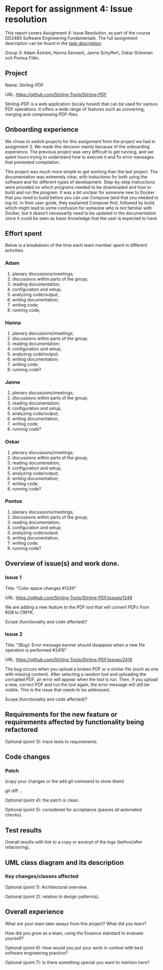 # Report for assignment 4: Issue resolution
This report covers Assignment 4: Issue Resolution, as part of the course DD2480 Software Engineering Fundamentals. The full assignment description can be found in the [task description](https://canvas.kth.se/courses/52568/assignments/320347). 

Group 3: Adam Åström, Hanna Sennerö, Janne Schyffert, Oskar Grönman och Pontus Filén.

## Project

Name: Stirling-PDF

URL: https://github.com/Stirling-Tools/Stirling-PDF 

Stirling-PDF is a web application (localy hosed) that can be used for various PDF operations. It offers a wide range of features such as converting, merging and compressing PDF-files.

## Onboarding experience
We chose to switch projects for this assignment from the project we had in assignment 3. We made this decision mainly because of the onboarding experience. The previous project was very difficult to get running, and we spent hours trying to understand how to execute it and fix error messages that prevented compilation.

This project was much more simple to get working than the last project. The documentation was extremely clear, with instuctions for both using the software and for different types of development. Step-by-step instructions were provided on which programs needed to be downloaded and how to build and run the program. It was a bit unclear for someone new to Docker that you need to build before you can use Compose (and that you needed to log in). In their user guide, they explained Compose first, followed by build, which might lead to some confusion for someone who is not familiar with Docker, but it doesn’t necessarily need to be updated in the documentation since it could be seen as basic knowledge that the user is expected to have.

## Effort spent
Below is a breakdown of the time each team member spent in different activities.

### Adam
1. plenary discussions/meetings;
2. discussions within parts of the group;
3. reading documentation;
4. configuration and setup; 
5. analyzing code/output;
6. writing documentation;
7. writing code;
8. running code;

### Hanna
1. plenary discussions/meetings;
2. discussions within parts of the group;
3. reading documentation;
4. configuration and setup; 
5. analyzing code/output;
6. writing documentation;
7. writing code;
8. running code?

### Janne
1. plenary discussions/meetings;
2. discussions within parts of the group;
3. reading documentation;
4. configuration and setup; 
5. analyzing code/output;
6. writing documentation;
7. writing code;
8. running code?

### Oskar
1. plenary discussions/meetings;
2. discussions within parts of the group;
3. reading documentation;
4. configuration and setup; 
5. analyzing code/output;
6. writing documentation;
7. writing code;
8. running code?

### Pontus
1. plenary discussions/meetings;
2. discussions within parts of the group;
3. reading documentation;
4. configuration and setup; 
5. analyzing code/output;
6. writing documentation;
7. writing code;
8. running code?

## Overview of issue(s) and work done.

### Issue 1
Title: "Color space changes #1249"

URL: https://github.com/Stirling-Tools/Stirling-PDF/issues/1249 

We are adding a new feature to the PDF tool that will convert PDFs from RGB to CMYK.

Scope (functionality and code affected)?

### Issue 2
Title: "[Bug]: Error message banner should disappear when a new file operation is performed  #2419"

URL: https://github.com/Stirling-Tools/Stirling-PDF/issues/2419

The bug occurs when you upload a broken PDF or a similar file (such as one with missing content). After selecting a random tool and uploading the corrupted PDF, an error will appear when the tool is run. Then, if you upload a new, correct PDF and run the tool again, the error message will still be visible. This is the issue that needs to be addressed.

Scope (functionality and code affected)?

## Requirements for the new feature or requirements affected by functionality being refactored

Optional (point 3): trace tests to requirements.

## Code changes

### Patch

(copy your changes or the add git command to show them)

git diff ...

Optional (point 4): the patch is clean.

Optional (point 5): considered for acceptance (passes all automated checks).

## Test results

Overall results with link to a copy or excerpt of the logs (before/after
refactoring).

## UML class diagram and its description

### Key changes/classes affected

Optional (point 1): Architectural overview.

Optional (point 2): relation to design pattern(s).

## Overall experience

What are your main take-aways from this project? What did you learn?

How did you grow as a team, using the Essence standard to evaluate yourself?

Optional (point 6): How would you put your work in context with best software engineering practice?

Optional (point 7): Is there something special you want to mention here?
